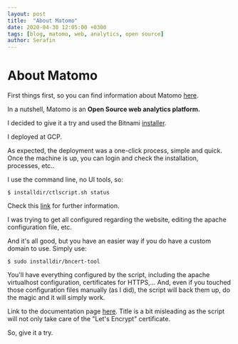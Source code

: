 ```yaml
---
layout: post
title:  "About Matomo"
date: 2020-04-30 12:05:00 +0300
tags: [blog, matomo, web, analytics, open source]
author: Serafin
---
```


# About Matomo
First things first, so you can find information about Matomo [here](https://matomo.org/).

In a nutshell, Matomo is an **Open Source web analytics platform.**

I decided to give it a try and used the Bitnami [installer](https://bitnami.com/stack/matomo/installer).

I deployed at GCP.

As expected, the deployment was a one-click process, simple and quick.
Once the machine is up, you can login and check the installation, processes, etc..

I use the command line, no UI tools, so:
```shell
$ installdir/ctlscript.sh status
```
Check this [link](https://docs.bitnami.com/installer/apps/matomo/administration/control-services-linux/) for further information.

I was trying to get all configured regarding the website, editing the apache configuration file, etc.

And it's all good, but you have an easier way if you do have a custom domain to use.
Simply use:
```shell
$ sudo installdir/bncert-tool
```
You'll have everything configured by the script, including the apache virtualhost configuration, certificates for HTTPS,...
And, even if you touched those configuration files manually (as I did), the script will back them up, do the magic and it will simply work.

Link to the documentation page [here](https://docs.bitnami.com/installer/apps/matomo/administration/generate-configure-certificate-letsencrypt/).
Title is a bit misleading as the script will not only take care of the "Let's Encrypt" certificate.

So, give it a try.
